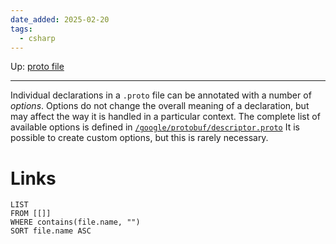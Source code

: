 ```yaml
---
date_added: 2025-02-20
tags:
  - csharp
---
```

Up: [proto file](proto%20file.md)
___
 Individual declarations in a `.proto` file can be annotated with a number of _options_. Options do not change the overall meaning of a declaration, but may affect the way it is handled in a particular context. The complete list of available options is defined in [`/google/protobuf/descriptor.proto`](https://github.com/protocolbuffers/protobuf/blob/main/src/google/protobuf/descriptor.proto)
It is possible to create custom options, but this is rarely necessary.
# Links
```dataview
LIST
FROM [[]]
WHERE contains(file.name, "")
SORT file.name ASC
```
